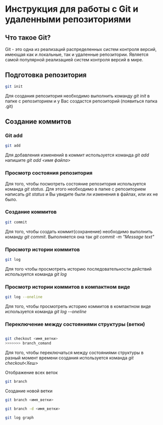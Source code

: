 # Инструкция для работы с Git и удаленными репозиториями

## Что такое Git?
Git - это одна из реализаций распределенных систем контроля версий, имеющая как и локальные, так и удаленные репозитории. Является самой популярной реализацией систем контроля версий в мире.
## Подготовка репозитория
```sh
git init
```

Для создания репозитория необходимо выполнить команду *git init* в папке с репозиторием и у Вас создастся репозиторий (появиться папка .git)

## Создание коммитов

### Git add
```sh
git add
```

Для добавления изменений в коммит используется команда *git add* напишите *git add <имя файла>*

### Просмотр состояния репозитория
Для того, чтобы посмотреть состояние репозитория используется команда *git status*. Для этого необходимо в папке с репозиторием написать *git status* и Вы увидите были ли изменения в файлах, или их не было.

### Создание коммитов
```sh
git commit
```

Для того, чтобы создать коммит(сохранение) необходимо выполнить команду *git commit*. Выполняется она так *git commit -m "Message text"*

### Просмотр истории коммитов
```sh
git log
```

Для того чтобы просмотреть историю последовательности действий используется команда *git log*

### Просмотр истории коммитов в компактном виде
```sh
git log --oneline
```
Для того, чтобы просмотреть историю коммитов в компактном виде используется команда *git log --oneline*

### Переключение между состояниями структуры (ветки)
```sh

git checkout <имя_ветки>
>>>>>>> branch_comand
```
Для того, чтобы переключаться между состояниями структуры в разный момент времени создания используется команда *git checkout<Хеш>*

Отображение всех веток
```sh
git branch
```
Создание новой ветки
```sh
git branch <имя_ветки>
```

```sh
git branch -d <имя_ветки>
```
```sh
git log graph
```
